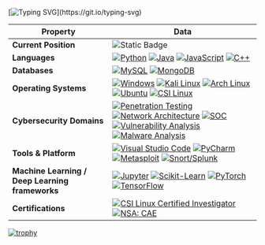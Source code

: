 
[![Typing SVG](https://readme-typing-svg.herokuapp.com?color=%2336BCF7&center=true&vCenter=true&width=600&lines=Hi+there+👋,+I+am+Austin+AKA+HackerDok!;+Welcome+to+My+Profile!;+Cybersecurity+Professional.;+Learning+Machine+Learning.)](https://git.io/typing-svg)
<!--   my-skils -->

| Property                                        | Data                                                                                                                                                                                                                                                                                                                                                                                                                                                                                                                                                                                                                                                                                                                                                                                                                                                                                                                                                                                                                                                                                                                                                                                                                                                                                                                                                                                                                                                                                                                                                                                                                                                                                                                                                                                                            |
|-------------------------------------------------|-----------------------------------------------------------------------------------------------------------------------------------------------------------------------------------------------------------------------------------------------------------------------------------------------------------------------------------------------------------------------------------------------------------------------------------------------------------------------------------------------------------------------------------------------------------------------------------------------------------------------------------------------------------------------------------------------------------------------------------------------------------------------------------------------------------------------------------------------------------------------------------------------------------------------------------------------------------------------------------------------------------------------------------------------------------------------------------------------------------------------------------------------------------------------------------------------------------------------------------------------------------------------------------------------------------------------------------------------------------------------------------------------------------------------------------------------------------------------------------------------------------------------------------------------------------------------------------------------------------------------------------------------------------------------------------------------------------------------------------------------------------------------------------------------------------------|
| **Current Position**                                   |![Static Badge](https://img.shields.io/badge/MES_Developer-black?style=for-the-badge)|
| **Languages**                                   |[![Python](https://img.shields.io/badge/Python-blue?logo=Python&logoColor=white)](https://) [![Java](https://img.shields.io/badge/Java-blue?logo=Java&logoColor=white)](https://) [![JavaScript](https://img.shields.io/badge/JavaScript-blue?logo=JavaScript&logoColor=white)](https://) [![C++](https://img.shields.io/badge/C%2B%2B-blue?logo=C%2B%2B&logoColor=white)](https://) |
| **Databases**                                   |[![MySQL](https://img.shields.io/badge/MySQL-grey?logo=MySQL&logoColor=white)](https://) [![MongoDB](https://img.shields.io/badge/MongoDB-grey?logo=MongoDB&logoColor=white)](https://) |
| **Operating Systems**                           |[![Windows](https://img.shields.io/badge/Windows-black?style=for-the-badge&logo=Windows&logoColor=blue)](https://) [![Kali Linux](https://img.shields.io/badge/Kali_Linux-black?style=for-the-badge&logo=Kali+Linux&logoColor=blue)](https://) [![Arch Linux](https://img.shields.io/badge/Arch_Linux-black?style=for-the-badge&logo=Arch+Linux&logoColor=blue)](https://) [![Ubuntu](https://img.shields.io/badge/Ubuntu-black?style=for-the-badge&logo=Ubuntu&logoColor=orange)](https://) [![CSI Linux](https://img.shields.io/badge/CSI_Linux-black?style=for-the-badge)](https://)|
| **Cybersecurity Domains**                       |[![Penetration Testing](https://img.shields.io/badge/Penetration_Testing-black?style=for-the-badge&logo=Penetration+Testing&logoColor=White)](https://) [![Network Architecture](https://img.shields.io/badge/Network_Architecture-black?style=for-the-badge&logo=Network+Architecture&logoColor=White)](https://) [![SOC](https://img.shields.io/badge/SOC-black?style=for-the-badge&logo=SOC&logoColor=White)](https://) [![Vulnerability Analysis](https://img.shields.io/badge/Vulnerability_Analysis-black?style=for-the-badge&logo=Vulnerability+Analysis&logoColor=White)](https://) [![Malware Analysis](https://img.shields.io/badge/Malware_Analysis-black?style=for-the-badge&logo=Malware+Analysis&logoColor=White)](https://) |
| **Tools & Platform**                            |[![Visual Studio Code](https://img.shields.io/badge/Visual_Studio_Code-blue?style=for-the-badge&logo=Visual+Studio+Code&logoColor=White)](https://) [![PyCharm](https://img.shields.io/badge/PyCharm-blue?style=for-the-badge&logo=PyCharm&logoColor=White)](https://) [![Metasploit](https://img.shields.io/badge/Metasploit-blue?style=for-the-badge&logo=Metasploit&logoColor=White)](https://) [![Snort/Splunk](https://img.shields.io/badge/Snort%2FSplunk-blue?style=for-the-badge&logo=Snort%2FSplunk&logoColor=White)](https://) |
| **Machine Learning / Deep Learning frameworks** |[![Jupyter](https://img.shields.io/badge/Jupyter-white?style=for-the-badge&logo=Jupyter&logoColor=Orange)](https://) [![Scikit-Learn](https://img.shields.io/badge/Scikit--Learn-white?style=for-the-badge&logo=scikit-learn&logoColor=orange)](https://) [![PyTorch](https://img.shields.io/badge/PyTorch-white?style=for-the-badge&logo=PyTorch&logoColor=Orange)](https://) [![TensorFlow](https://img.shields.io/badge/TensorFlow-white?style=for-the-badge&logo=TensorFlow&logoColor=orange)](https://) |
| **Certifications** |[![CSI Linux Certified Investigator](https://img.shields.io/badge/CSI_Linux_Certified_Investigator-2ea44f?style=for-the-badge)](https://) [![NSA: CAE](https://img.shields.io/badge/NSA%3A%20CAE-CD?style=for-the-badge&color=2ea44f)](https://) 



   [![trophy](https://github-profile-trophy.vercel.app/?username=HackerDok)](https://github.com/ryo-ma/github-profile-trophy)
